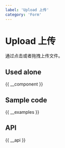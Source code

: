 ```yaml
---
label: 'Upload 上传'
category: 'Form'
---
```


# Upload 上传

通过点击或者拖拽上传文件。

## Used alone

{{ __component }}

## Sample code

{{ __examples }}

## API

{{ __api }}
